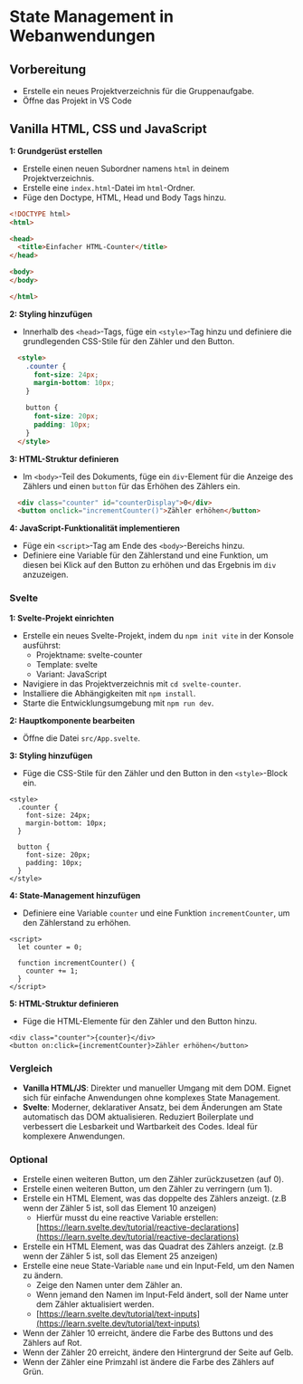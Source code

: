 # State Management in Webanwendungen

## Vorbereitung

- Erstelle ein neues Projektverzeichnis für die Gruppenaufgabe.
- Öffne das Projekt in VS Code

## Vanilla HTML, CSS und JavaScript

**1: Grundgerüst erstellen**

- Erstelle einen neuen Subordner namens `html` in deinem Projektverzeichnis.
- Erstelle eine `index.html`-Datei im `html`-Ordner.
- Füge den Doctype, HTML, Head und Body Tags hinzu.

```html
<!DOCTYPE html>
<html>

<head>
  <title>Einfacher HTML-Counter</title>
</head>

<body>
</body>

</html>
```

**2: Styling hinzufügen**

- Innerhalb des `<head>`-Tags, füge ein `<style>`-Tag hinzu und definiere die grundlegenden CSS-Stile für den Zähler und den Button.

```html
  <style>
    .counter {
      font-size: 24px;
      margin-bottom: 10px;
    }

    button {
      font-size: 20px;
      padding: 10px;
    }
  </style>

```

**3: HTML-Struktur definieren**

- Im `<body>`-Teil des Dokuments, füge ein `div`-Element für die Anzeige des Zählers und einen `button` für das Erhöhen des Zählers ein.

```html
  <div class="counter" id="counterDisplay">0</div>
  <button onclick="incrementCounter()">Zähler erhöhen</button>
```

**4: JavaScript-Funktionalität implementieren**

- Füge ein `<script>`-Tag am Ende des `<body>`-Bereichs hinzu.
- Definiere eine Variable für den Zählerstand und eine Funktion, um diesen bei Klick auf den Button zu erhöhen und das Ergebnis im `div` anzuzeigen.

### Svelte

**1: Svelte-Projekt einrichten**

- Erstelle ein neues Svelte-Projekt, indem du `npm init vite` in der Konsole ausführst:
  - Projektname: svelte-counter
  - Template: svelte
  - Variant: JavaScript
- Navigiere in das Projektverzeichnis mit `cd svelte-counter`.
- Installiere die Abhängigkeiten mit `npm install`.
- Starte die Entwicklungsumgebung mit `npm run dev`.

**2: Hauptkomponente bearbeiten**

- Öffne die Datei `src/App.svelte`.

**3: Styling hinzufügen**

- Füge die CSS-Stile für den Zähler und den Button in den `<style>`-Block ein.

```svelte
<style>
  .counter {
    font-size: 24px;
    margin-bottom: 10px;
  }

  button {
    font-size: 20px;
    padding: 10px;
  }
</style>
```

**4: State-Management hinzufügen**

- Definiere eine Variable `counter` und eine Funktion `incrementCounter`, um den Zählerstand zu erhöhen.

```svelte
<script>
  let counter = 0;

  function incrementCounter() {
    counter += 1;
  }
</script>
```

**5: HTML-Struktur definieren**

- Füge die HTML-Elemente für den Zähler und den Button hinzu.

```svelte
<div class="counter">{counter}</div>
<button on:click={incrementCounter}>Zähler erhöhen</button>
```

### Vergleich

- **Vanilla HTML/JS**: Direkter und manueller Umgang mit dem DOM. Eignet sich für einfache Anwendungen ohne komplexes State Management.
- **Svelte**: Moderner, deklarativer Ansatz, bei dem Änderungen am State automatisch das DOM aktualisieren. Reduziert Boilerplate und verbessert die Lesbarkeit und Wartbarkeit des Codes. Ideal für komplexere Anwendungen.

### Optional

- Erstelle einen weiteren Button, um den Zähler zurückzusetzen (auf 0).
- Erstelle einen weiteren Button, um den Zähler zu verringern (um 1).
- Erstelle ein HTML Element, was das doppelte des Zählers anzeigt. (z.B wenn der Zähler 5 ist, soll das Element 10 anzeigen)
  - Hierfür musst du eine reactive Variable erstellen: [https://learn.svelte.dev/tutorial/reactive-declarations](https://learn.svelte.dev/tutorial/reactive-declarations)
- Erstelle ein HTML Element, was das Quadrat des Zählers anzeigt. (z.B wenn der Zähler 5 ist, soll das Element 25 anzeigen)
- Erstelle eine neue State-Variable `name` und ein Input-Feld, um den Namen zu ändern.
  - Zeige den Namen unter dem Zähler an.
  - Wenn jemand den Namen im Input-Feld ändert, soll der Name unter dem Zähler aktualisiert werden.
  - [https://learn.svelte.dev/tutorial/text-inputs](https://learn.svelte.dev/tutorial/text-inputs)
- Wenn der Zähler 10 erreicht, ändere die Farbe des Buttons und des Zählers auf Rot.
- Wenn der Zähler 20 erreicht, ändere den Hintergrund der Seite auf Gelb.
- Wenn der Zähler eine Primzahl ist ändere die Farbe des Zählers auf Grün.
